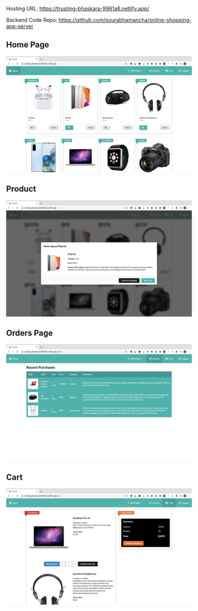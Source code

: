 Hosting URL: https://trusting-bhaskara-9961a6.netlify.app/

Backend Code Repo: https://github.com/sourabhamancha/online-shopping-app-server

## Home Page
![Home](images/Home.png)


## Product
![Product](images/Product.png)


## Orders Page
![Orders](images/Orders.png)


## Cart
![Cart](images/Cart.png)
